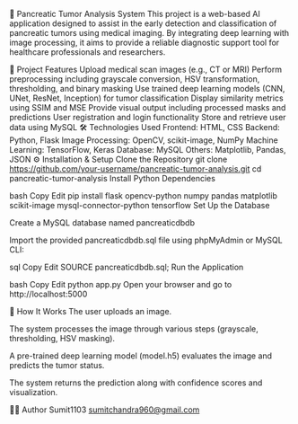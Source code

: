 🧠 Pancreatic Tumor Analysis System This project is a web-based AI application designed to assist in the early detection and classification of pancreatic tumors using medical imaging. By integrating deep learning with image processing, it aims to provide a reliable diagnostic support tool for healthcare professionals and researchers.

📌 Project Features Upload medical scan images (e.g., CT or MRI) Perform preprocessing including grayscale conversion, HSV transformation, thresholding, and binary masking Use trained deep learning models (CNN, UNet, ResNet, Inception) for tumor classification Display similarity metrics using SSIM and MSE Provide visual output including processed masks and predictions User registration and login functionality Store and retrieve user data using MySQL 🛠️ Technologies Used Frontend: HTML, CSS Backend: Python, Flask Image Processing: OpenCV, scikit-image, NumPy Machine Learning: TensorFlow, Keras Database: MySQL Others: Matplotlib, Pandas, JSON ⚙️ Installation & Setup Clone the Repository git clone https://github.com/your-username/pancreatic-tumor-analysis.git cd pancreatic-tumor-analysis Install Python Dependencies

bash Copy Edit pip install flask opencv-python numpy pandas matplotlib scikit-image mysql-connector-python tensorflow Set Up the Database

Create a MySQL database named pancreaticdbdb

Import the provided pancreaticdbdb.sql file using phpMyAdmin or MySQL CLI:

sql Copy Edit SOURCE pancreaticdbdb.sql; Run the Application

bash Copy Edit python app.py Open your browser and go to http://localhost:5000

🧪 How It Works The user uploads an image.

The system processes the image through various steps (grayscale, thresholding, HSV masking).

A pre-trained deep learning model (model.h5) evaluates the image and predicts the tumor status.

The system returns the prediction along with confidence scores and visualization.

👨‍💻 Author Sumit1103 sumitchandra960@gmail.com
